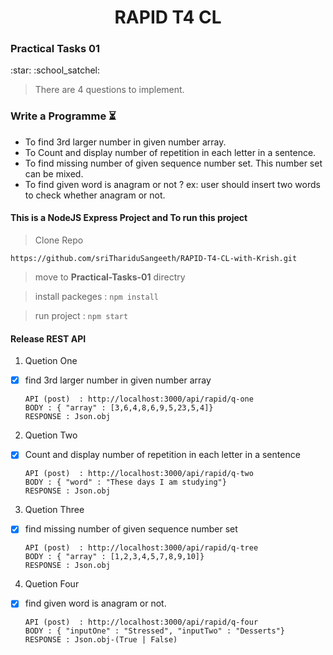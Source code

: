 <h1 align="center">RAPID T4 CL</h1>
<h3>Practical Tasks 01</h3> :star: :school_satchel:

> There are 4 questions to implement.

### Write a Programme :hourglass_flowing_sand:

- To find 3rd larger number in given number array.
- To Count and display number of repetition in each letter in a sentence.
- To find missing number of given sequence number set. This number set can be mixed.
- To find given word is anagram or not ?
	ex: user should insert two words to check whether anagram or not.

#### This is a NodeJS Express Project and To run this project

> Clone Repo 
````
https://github.com/sriThariduSangeeth/RAPID-T4-CL-with-Krish.git
````
> move to **Practical-Tasks-01** directry

> install packeges :
	````
	npm install
	````
	
> run project :
	````
	npm start
	````

#### Release REST API

1. Quetion One
  - [x] find 3rd larger number in given number array

	```
	API (post)  : http://localhost:3000/api/rapid/q-one
	BODY : { "array" : [3,6,4,8,6,9,5,23,5,4]}
	RESPONSE : Json.obj
	
	```

2. Quetion Two
  - [x] Count and display number of repetition in each letter in a sentence

	```
	API (post)  : http://localhost:3000/api/rapid/q-two
	BODY : { "word" : "These days I am studying"}
	RESPONSE : Json.obj
	
	```
3. Quetion Three
  - [x] find missing number of given sequence number set

	```
	API (post)  : http://localhost:3000/api/rapid/q-tree
	BODY : { "array" : [1,2,3,4,5,7,8,9,10]}
	RESPONSE : Json.obj
	
	```
4. Quetion Four
  - [x] find given word is anagram or not.

	```
	API (post)  : http://localhost:3000/api/rapid/q-four
	BODY : { "inputOne" : "Stressed", "inputTwo" : "Desserts"}
	RESPONSE : Json.obj-(True | False)
	
	```
